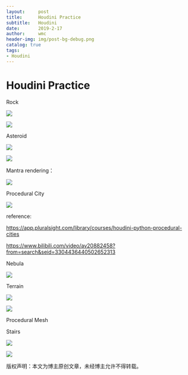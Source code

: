 ```yaml
---
layout:     post
title:      Houdini Practice
subtitle:   Houdini 
date:       2019-2-17
author:     wmc
header-img: img/post-bg-debug.png
catalog: true
tags:
- Houdini
---
```



# Houdini Practice

Rock

![](http://mingchuan.wang/img/Procedural_Rock.gif)

![](http://mingchuan.wang/img/Procedural_Rock_main.png)

Asteroid

![](http://mingchuan.wang/img/Houdini_Asteroid_2.gif)

![](http://mingchuan.wang/img/Houdini_Asteroid_1.png)

Mantra rendering：

![](http://mingchuan.wang/img/Houdini_Asteroid.png)

Procedural City

![](http://mingchuan.wang/img/Houdini_City_python.png)

reference:

https://app.pluralsight.com/library/courses/houdini-python-procedural-cities

https://www.bilibili.com/video/av20882458?from=search&seid=3304436440502652313

Nebula

![](http://mingchuan.wang/img/Nebula.png)

Terrain

![](http://mingchuan.wang/img/terrain_1.png)

![](http://mingchuan.wang/img/terrain_2.png)

Procedural Mesh

Stairs

![](http://mingchuan.wang/img/stairs.gif)

![](http://mingchuan.wang/img/stairs_1.png)



版权声明：本文为博主原创文章，未经博主允许不得转载。



